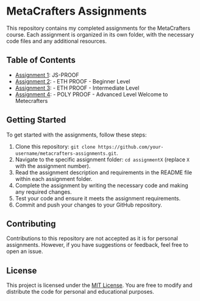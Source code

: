 # MetaCrafters Assignments

This repository contains my completed assignments for the MetaCrafters course. Each assignment is organized in its own folder, with the necessary code files and any additional resources.

## Table of Contents

- [Assignment 1](./assignment1): JS-PROOF
- [Assignment 2](./assignment2): - ETH PROOF - Beginner Level 
- [Assignment 3](./assignment3): - ETH PROOF - Intermediate Level
- [Assignment 4](./assignment3): - POLY PROOF - Advanced Level Welcome to Metecrafters

## Getting Started

To get started with the assignments, follow these steps:

1. Clone this repository: `git clone https://github.com/your-username/metacrafters-assignments.git`.
2. Navigate to the specific assignment folder: `cd assignmentX` (replace `X` with the assignment number).
3. Read the assignment description and requirements in the README file within each assignment folder.
4. Complete the assignment by writing the necessary code and making any required changes.
5. Test your code and ensure it meets the assignment requirements.
6. Commit and push your changes to your GitHub repository.

## Contributing

Contributions to this repository are not accepted as it is for personal assignments. However, if you have suggestions or feedback, feel free to open an issue.

## License

This project is licensed under the [MIT License](LICENSE). You are free to modify and distribute the code for personal and educational purposes.

